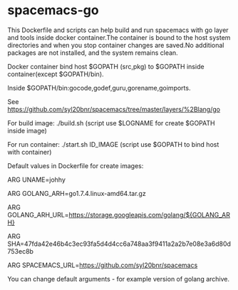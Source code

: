 # spacemacs-go

This Dockerfile and scripts can help build and run spacemacs with go layer and tools inside docker container.The container is bound to the host system directories and when you stop container changes are saved.No additional packages are not installed, and the system remains clean.

Docker container bind host $GOPATH (src,pkg) to $GOPATH inside container(except $GOPATH/bin). 

Inside $GOPATH/bin:gocode,godef,guru,gorename,goimports.

See https://github.com/syl20bnr/spacemacs/tree/master/layers/%2Blang/go

For build image: ./build.sh (script use $LOGNAME for create $GOPATH inside image)

For run container: ./start.sh ID_IMAGE (script use $GOPATH to bind host with container)

Default values in Dockerfile for create images:

ARG UNAME=johhy

ARG GOLANG_ARH=go1.7.4.linux-amd64.tar.gz

ARG GOLANG_ARH_URL=https://storage.googleapis.com/golang/${GOLANG_ARH}

ARG SHA=47fda42e46b4c3ec93fa5d4d4cc6a748aa3f9411a2a2b7e08e3a6d80d753ec8b

ARG SPACEMACS_URL=https://github.com/syl20bnr/spacemacs


You can change default arguments - for example version of golang archive.
